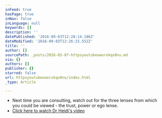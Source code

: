 ```yaml
---
inFeed: true
hasPage: true
inNav: false
inLanguage: null
keywords: []
description: ''
datePublished: '2016-09-03T12:28:14.186Z'
dateModified: '2016-09-03T12:26:15.552Z'
title: ''
author: []
sourcePath: _posts/2016-05-07-httpsyoutubeoworxkqx0nu.md
via: {}
authors: []
publisher: {}
starred: false
url: httpsyoutubeoworxkqx0nu/index.html
_type: Article

---
```

* Next time you are consulting, watch out for the three lenses from which you could be viewed - the trust, power or ego lense.
* [Click here to watch Dr Heidi's video][0]

[0]: null